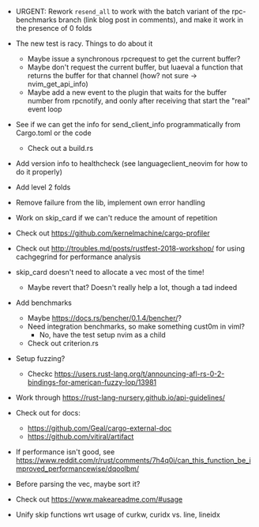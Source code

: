 * URGENT: Rework `resend_all` to work with the batch variant of the rpc-benchmarks
  branch (link blog post in comments), and make it work in the presence of 0 folds

* The new test is racy. Things to do about it
  * Maybe issue a synchronous rpcrequest to get the current buffer?
  * Maybe don't request the current buffer, but luaeval a function that returns
    the buffer for that channel (how? not sure -> nvim_get_api_info)
  * Maybe add a new event to the plugin that waits for the buffer number from
    rpcnotify, and oonly after receiving that start the "real" event loop

* See if we can get the info for send_client_info programmatically from Cargo.toml
  or the code
  * Check out a build.rs

* Add version info to healthcheck (see languageclient_neovim for how to do it properly)

* Add level 2 folds

* Remove failure from the lib, implement own error handling

* Work on skip_card if we can't reduce the amount of repetition 

* Check out https://github.com/kernelmachine/cargo-profiler

* Check out http://troubles.md/posts/rustfest-2018-workshop/ for using cachgegrind for
  performance analysis

* skip_card doesn't need to allocate a vec most of the time!
  * Maybe revert that? Doesn't really help a lot, though a tad indeed

* Add benchmarks
  * Maybe https://docs.rs/bencher/0.1.4/bencher/?
  * Need integration benchmarks, so make something cust0m in viml?
    * No, have the test setup nvim as a child
  * Check out criterion.rs

* Setup fuzzing?
  * Checkc https://users.rust-lang.org/t/announcing-afl-rs-0-2-bindings-for-american-fuzzy-lop/13981

* Work through https://rust-lang-nursery.github.io/api-guidelines/

* Check out for docs:
  * https://github.com/Geal/cargo-external-doc
  * https://github.com/vitiral/artifact

* If performance isn't good, see 
  https://www.reddit.com/r/rust/comments/7h4q0i/can_this_function_be_improved_performancewise/dqoolbm/

* Before parsing the vec, maybe sort it?

* Check out https://www.makeareadme.com/#usage

* Unify skip functions wrt usage of curkw, curidx vs. line, lineidx
